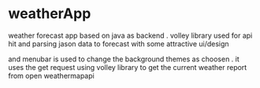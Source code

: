 # weatherApp
weather forecast app based on java as backend .
volley library used for api hit and parsing jason data to forecast with some attractive ui/design

and menubar is used to change the background themes as choosen .
it uses the get request using volley library to get the current weather report from open weathermapapi
